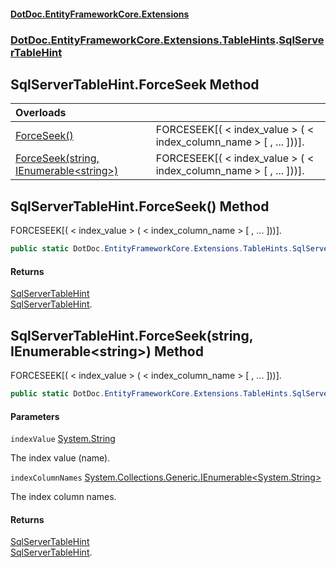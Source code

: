 #### [DotDoc\.EntityFrameworkCore\.Extensions](index.md 'index')
### [DotDoc\.EntityFrameworkCore\.Extensions\.TableHints](DotDoc.EntityFrameworkCore.Extensions.TableHints.md 'DotDoc\.EntityFrameworkCore\.Extensions\.TableHints').[SqlServerTableHint](SqlServerTableHint.md 'DotDoc\.EntityFrameworkCore\.Extensions\.TableHints\.SqlServerTableHint')

## SqlServerTableHint\.ForceSeek Method

| Overloads | |
| :--- | :--- |
| [ForceSeek\(\)](SqlServerTableHint.ForceSeek.md#DotDoc.EntityFrameworkCore.Extensions.TableHints.SqlServerTableHint.ForceSeek() 'DotDoc\.EntityFrameworkCore\.Extensions\.TableHints\.SqlServerTableHint\.ForceSeek\(\)') | FORCESEEK\[\( \< index\_value \> \( \< index\_column\_name \> \[ , \.\.\. \]\)\)\]\. |
| [ForceSeek\(string, IEnumerable&lt;string&gt;\)](SqlServerTableHint.ForceSeek.md#DotDoc.EntityFrameworkCore.Extensions.TableHints.SqlServerTableHint.ForceSeek(string,System.Collections.Generic.IEnumerable_string_) 'DotDoc\.EntityFrameworkCore\.Extensions\.TableHints\.SqlServerTableHint\.ForceSeek\(string, System\.Collections\.Generic\.IEnumerable\<string\>\)') | FORCESEEK\[\( \< index\_value \> \( \< index\_column\_name \> \[ , \.\.\. \]\)\)\]\. |

<a name='DotDoc.EntityFrameworkCore.Extensions.TableHints.SqlServerTableHint.ForceSeek()'></a>

## SqlServerTableHint\.ForceSeek\(\) Method

FORCESEEK\[\( \< index\_value \> \( \< index\_column\_name \> \[ , \.\.\. \]\)\)\]\.

```csharp
public static DotDoc.EntityFrameworkCore.Extensions.TableHints.SqlServerTableHint ForceSeek();
```

#### Returns
[SqlServerTableHint](SqlServerTableHint.md 'DotDoc\.EntityFrameworkCore\.Extensions\.TableHints\.SqlServerTableHint')  
[SqlServerTableHint](SqlServerTableHint.md 'DotDoc\.EntityFrameworkCore\.Extensions\.TableHints\.SqlServerTableHint')\.

<a name='DotDoc.EntityFrameworkCore.Extensions.TableHints.SqlServerTableHint.ForceSeek(string,System.Collections.Generic.IEnumerable_string_)'></a>

## SqlServerTableHint\.ForceSeek\(string, IEnumerable\<string\>\) Method

FORCESEEK\[\( \< index\_value \> \( \< index\_column\_name \> \[ , \.\.\. \]\)\)\]\.

```csharp
public static DotDoc.EntityFrameworkCore.Extensions.TableHints.SqlServerTableHint ForceSeek(string indexValue, System.Collections.Generic.IEnumerable<string> indexColumnNames);
```
#### Parameters

<a name='DotDoc.EntityFrameworkCore.Extensions.TableHints.SqlServerTableHint.ForceSeek(string,System.Collections.Generic.IEnumerable_string_).indexValue'></a>

`indexValue` [System\.String](https://learn.microsoft.com/en-us/dotnet/api/system.string 'System\.String')

The index value \(name\)\.

<a name='DotDoc.EntityFrameworkCore.Extensions.TableHints.SqlServerTableHint.ForceSeek(string,System.Collections.Generic.IEnumerable_string_).indexColumnNames'></a>

`indexColumnNames` [System\.Collections\.Generic\.IEnumerable&lt;](https://learn.microsoft.com/en-us/dotnet/api/system.collections.generic.ienumerable-1 'System\.Collections\.Generic\.IEnumerable\`1')[System\.String](https://learn.microsoft.com/en-us/dotnet/api/system.string 'System\.String')[&gt;](https://learn.microsoft.com/en-us/dotnet/api/system.collections.generic.ienumerable-1 'System\.Collections\.Generic\.IEnumerable\`1')

The index column names\.

#### Returns
[SqlServerTableHint](SqlServerTableHint.md 'DotDoc\.EntityFrameworkCore\.Extensions\.TableHints\.SqlServerTableHint')  
[SqlServerTableHint](SqlServerTableHint.md 'DotDoc\.EntityFrameworkCore\.Extensions\.TableHints\.SqlServerTableHint')\.